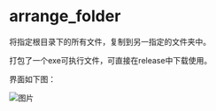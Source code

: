 # arrange_folder
将指定根目录下的所有文件，复制到另一指定的文件夹中。

打包了一个exe可执行文件，可直接在release中下载使用。

界面如下图：

![图片](https://user-images.githubusercontent.com/47874610/130582868-b443fd29-6344-4110-88dc-70f72e6ee307.png)



